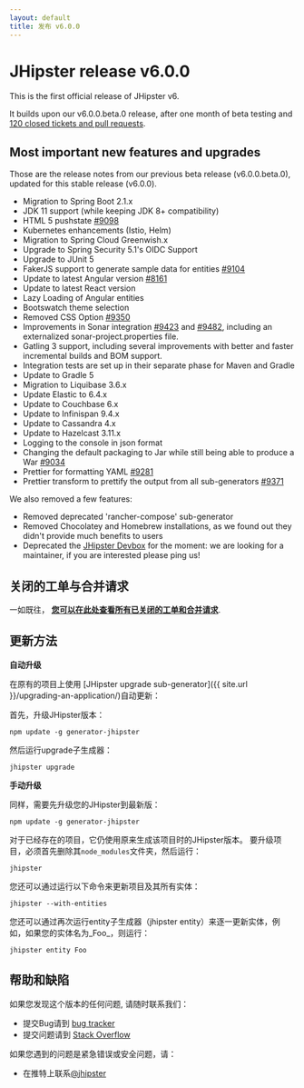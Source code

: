 ```yaml
---
layout: default
title: 发布 v6.0.0
---
```


JHipster release v6.0.0
==================

This is the first official release of JHipster v6.

It builds upon our v6.0.0.beta.0 release, after one month of beta testing and [120 closed tickets and pull requests](https://github.com/jhipster/generator-jhipster/issues?q=milestone%3A6.0.0+is%3Aclosed).

Most important new features and upgrades
-------------

Those are the release notes from our previous beta release (v6.0.0.beta.0), updated for this stable release (v6.0.0).

- Migration to Spring Boot 2.1.x
- JDK 11 support (while keeping JDK 8+ compatibility)
- HTML 5 pushstate [#9098](https://github.com/jhipster/generator-jhipster/pull/9098)
- Kubernetes enhancements (Istio, Helm)
- Migration to Spring Cloud Greenwish.x
- Upgrade to Spring Security 5.1's OIDC Support
- Upgrade to JUnit 5
- FakerJS support to generate sample data for entities [#9104](https://github.com/jhipster/generator-jhipster/pull/9104)
- Update to latest Angular version [#8161](https://github.com/jhipster/generator-jhipster/pull/8161)
- Update to latest React version
- Lazy Loading of Angular entities
- Bootswatch theme selection
- Removed CSS Option [#9350](https://github.com/jhipster/generator-jhipster/pull/9350)
- Improvements in Sonar integration [#9423](https://github.com/jhipster/generator-jhipster/pull/9423) and [#9482](https://github.com/jhipster/generator-jhipster/pull/9482), including an externalized sonar-project.properties file.
- Gatling 3 support, including several improvements with better and faster incremental builds and BOM support.
- Integration tests are set up in their separate phase for Maven and Gradle
- Update to Gradle 5
- Migration to Liquibase 3.6.x
- Update Elastic to 6.4.x
- Update to Couchbase 6.x
- Update to Infinispan 9.4.x
- Update to Cassandra 4.x
- Update to Hazelcast 3.11.x
- Logging to the console in json format
- Changing the default packaging to Jar while still being able to produce a War [#9034](https://github.com/jhipster/generator-jhipster/pull/9034)
- Prettier for formatting YAML [#9281](https://github.com/jhipster/generator-jhipster/pull/9281)
- Prettier transform to prettify the output from all sub-generators [#9371](https://github.com/jhipster/generator-jhipster/pull/9371)

We also removed a few features:

- Removed deprecated 'rancher-compose' sub-generator
- Removed Chocolatey and Homebrew installations, as we found out they didn't provide much benefits to users
- Deprecated the [JHipster Devbox](https://github.com/jhipster/jhipster-devbox) for the moment: we are looking for a maintainer, if you are interested please ping us!

关闭的工单与合并请求
------------
一如既往， __[您可以在此处查看所有已关闭的工单和合并请求](https://github.com/jhipster/generator-jhipster/issues?q=milestone%3A6.0.0+is%3Aclosed)__.

更新方法
------------

**自动升级**

在原有的项目上使用 [JHipster upgrade sub-generator]({{ site.url }}/upgrading-an-application/)自动更新：

首先，升级JHipster版本：

```
npm update -g generator-jhipster
```

然后运行upgrade子生成器：

```
jhipster upgrade
```

**手动升级**

同样，需要先升级您的JHipster到最新版：

```
npm update -g generator-jhipster
```

对于已经存在的项目，它仍使用原来生成该项目时的JHipster版本。
要升级项目，必须首先删除其`node_modules`文件夹，然后运行：

```
jhipster
```

您还可以通过运行以下命令来更新项目及其所有实体：

```
jhipster --with-entities
```

您还可以通过再次运行entity子生成器（jhipster entity）来逐一更新实体，例如，如果您的实体名为_Foo_，则运行：

```
jhipster entity Foo
```

帮助和缺陷
--------------

如果您发现这个版本的任何问题, 请随时联系我们：

- 提交Bug请到 [bug tracker](https://github.com/jhipster/generator-jhipster/issues?state=open)
- 提交问题请到 [Stack Overflow](http://stackoverflow.com/tags/jhipster/info)

如果您遇到的问题是紧急错误或安全问题，请：

- 在推特上联系[@jhipster](https://twitter.com/jhipster)
